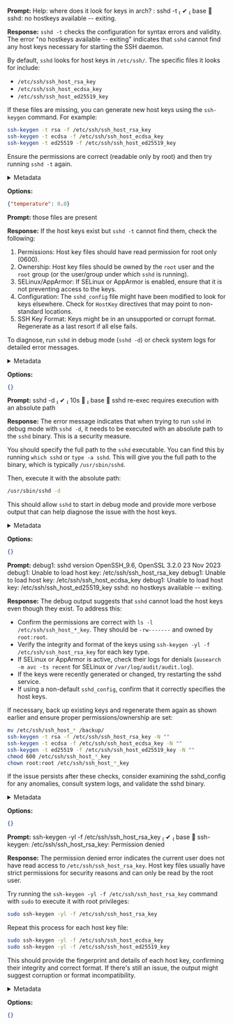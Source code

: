 **Prompt:**
Help: where does it look for keys in arch? :  sshd -t                                                                                                 ✔  base 
sshd: no hostkeys available -- exiting.

**Response:**
`sshd -t` checks the configuration for syntax errors and validity. The error "no hostkeys available -- exiting" indicates that `sshd` cannot find any host keys necessary for starting the SSH daemon.

By default, `sshd` looks for host keys in `/etc/ssh/`. The specific files it looks for include:

- `/etc/ssh/ssh_host_rsa_key`
- `/etc/ssh/ssh_host_ecdsa_key`
- `/etc/ssh/ssh_host_ed25519_key`

If these files are missing, you can generate new host keys using the `ssh-keygen` command. For example:

```bash
ssh-keygen -t rsa -f /etc/ssh/ssh_host_rsa_key
ssh-keygen -t ecdsa -f /etc/ssh/ssh_host_ecdsa_key
ssh-keygen -t ed25519 -f /etc/ssh/ssh_host_ed25519_key
```

Ensure the permissions are correct (readable only by root) and then try running `sshd -t` again.

<details><summary>Metadata</summary>

- Duration: 9905 ms
- Datetime: 2023-12-24T15:50:01.244413
- Model: gpt-4-1106-preview

</details>

**Options:**
```json
{"temperature": 0.0}
```

**Prompt:**
those files are present

**Response:**
If the host keys exist but `sshd -t` cannot find them, check the following:

1. Permissions: Host key files should have read permission for root only (0600).
2. Ownership: Host key files should be owned by the `root` user and the `root` group (or the user/group under which `sshd` is running).
3. SELinux/AppArmor: If SELinux or AppArmor is enabled, ensure that it is not preventing access to the keys.
4. Configuration: The `sshd_config` file might have been modified to look for keys elsewhere. Check for `HostKey` directives that may point to non-standard locations.
5. SSH Key Format: Keys might be in an unsupported or corrupt format. Regenerate as a last resort if all else fails.

To diagnose, run `sshd` in debug mode (`sshd -d`) or check system logs for detailed error messages.

<details><summary>Metadata</summary>

- Duration: 9622 ms
- Datetime: 2023-12-24T15:51:25.393437
- Model: gpt-4-1106-preview

</details>

**Options:**
```json
{}
```

**Prompt:**
sshd -d                                                                                         ✔  10s   base 
sshd re-exec requires execution with an absolute path

**Response:**
The error message indicates that when trying to run `sshd` in debug mode with `sshd -d`, it needs to be executed with an absolute path to the `sshd` binary. This is a security measure.

You should specify the full path to the `sshd` executable. You can find this by running `which sshd` or `type -a sshd`. This will give you the full path to the binary, which is typically `/usr/sbin/sshd`.

Then, execute it with the absolute path:

```bash
/usr/sbin/sshd -d
```

This should allow `sshd` to start in debug mode and provide more verbose output that can help diagnose the issue with the host keys.

<details><summary>Metadata</summary>

- Duration: 6816 ms
- Datetime: 2023-12-24T15:52:37.874089
- Model: gpt-4-1106-preview

</details>

**Options:**
```json
{}
```

**Prompt:**
debug1: sshd version OpenSSH_9.6, OpenSSL 3.2.0 23 Nov 2023
debug1: Unable to load host key: /etc/ssh/ssh_host_rsa_key
debug1: Unable to load host key: /etc/ssh/ssh_host_ecdsa_key
debug1: Unable to load host key: /etc/ssh/ssh_host_ed25519_key
sshd: no hostkeys available -- exiting.

**Response:**
The debug output suggests that `sshd` cannot load the host keys even though they exist. To address this:

- Confirm the permissions are correct with `ls -l /etc/ssh/ssh_host_*_key`. They should be `-rw-------` and owned by `root:root`.
- Verify the integrity and format of the keys using `ssh-keygen -yl -f /etc/ssh/ssh_host_rsa_key` for each key type.
- If SELinux or AppArmor is active, check their logs for denials (`ausearch -m avc -ts recent` for SELinux or `/var/log/audit/audit.log`).
- If the keys were recently generated or changed, try restarting the sshd service.
- If using a non-default `sshd_config`, confirm that it correctly specifies the host keys.

If necessary, back up existing keys and regenerate them again as shown earlier and ensure proper permissions/ownership are set:

```bash
mv /etc/ssh/ssh_host_* /backup/
ssh-keygen -t rsa -f /etc/ssh/ssh_host_rsa_key -N ""
ssh-keygen -t ecdsa -f /etc/ssh/ssh_host_ecdsa_key -N ""
ssh-keygen -t ed25519 -f /etc/ssh/ssh_host_ed25519_key -N ""
chmod 600 /etc/ssh/ssh_host_*_key
chown root:root /etc/ssh/ssh_host_*_key
``` 

If the issue persists after these checks, consider examining the sshd_config for any anomalies, consult system logs, and validate the sshd binary.

<details><summary>Metadata</summary>

- Duration: 15510 ms
- Datetime: 2023-12-24T15:53:14.502517
- Model: gpt-4-1106-preview

</details>

**Options:**
```json
{}
```

**Prompt:**
ssh-keygen -yl -f /etc/ssh/ssh_host_rsa_key                                                             ✔  base 
ssh-keygen: /etc/ssh/ssh_host_rsa_key: Permission denied

**Response:**
The permission denied error indicates the current user does not have read access to `/etc/ssh/ssh_host_rsa_key`. Host key files usually have strict permissions for security reasons and can only be read by the root user.

Try running the `ssh-keygen -yl -f /etc/ssh/ssh_host_rsa_key` command with `sudo` to execute it with root privileges:

```bash
sudo ssh-keygen -yl -f /etc/ssh/ssh_host_rsa_key
```

Repeat this process for each host key file:

```bash
sudo ssh-keygen -yl -f /etc/ssh/ssh_host_ecdsa_key
sudo ssh-keygen -yl -f /etc/ssh/ssh_host_ed25519_key
```

This should provide the fingerprint and details of each host key, confirming their integrity and correct format. If there's still an issue, the output might suggest corruption or format incompatibility.

<details><summary>Metadata</summary>

- Duration: 7848 ms
- Datetime: 2023-12-24T15:58:24.557033
- Model: gpt-4-1106-preview

</details>

**Options:**
```json
{}
```

